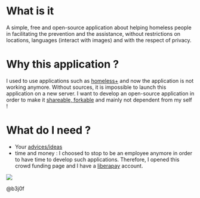 # What is it
A simple, free and open-source application about helping homeless people in facilitating the prevention and the assistance, without restrictions on locations, languages (interact with images) and with the respect of privacy.

# Why this application ?
I used to use applications such as [homeless+](http://homelessplus.com) and now the application is not working anymore. Without sources, it is impossible to launch this application on a new server. I want to develop an open-source application in order to make it [shareable, forkable](https://github.com/b3j0f/homeless/) and mainly not dependent from my self !

# What do I need ?
- Your [advices/ideas](https://github.com/b3j0f/homeless/issues)
- time and money : I choosed to stop to be an employee anymore in order to have time to develop such applications. Therefore, I opened this crowd funding page and I have a [liberapay](https://liberapay.com/b3j0f/donate) account.

[![](https://liberapay.com/assets/widgets/donate.svg)](https://liberapay.com/b3j0f/donate)

@b3j0f
